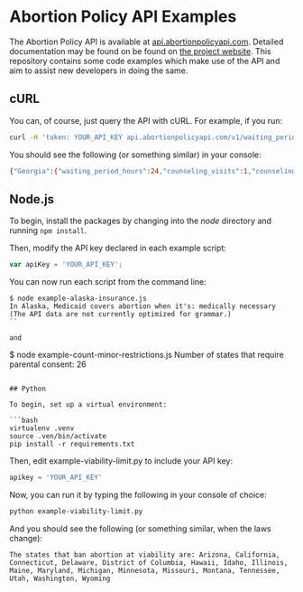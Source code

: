 # Abortion Policy API Examples

The Abortion Policy API is available at [api.abortionpolicyapi.com](api.abortionpolicyapi.com).
Detailed documentation may be found on  be found on
[the project website](http://abortionpolicyapi.com). This repository contains some code examples
which make use of the API and aim to assist new developers in doing the same.

## cURL

You can, of course, just query the API with cURL. For example, if you run:

```bash
curl -H 'token: YOUR_API_KEY api.abortionpolicyapi.com/v1/waiting_periods/zips/30313
```

You should see the following (or something similar) in your console:

```bash
{"Georgia":{"waiting_period_hours":24,"counseling_visits":1,"counseling_waived_condition":"In cases of medical emergency."}}
```

## Node.js

To begin, install the packages by changing into the _node_ directory and running `npm install`.

Then, modify the API key declared in each example script:

```javascript
var apiKey = 'YOUR_API_KEY';
```

You can now run each script from the command line:

```
$ node example-alaska-insurance.js
In Alaska, Medicaid covers abortion when it's: medically necessary
(The API data are not currently optimized for grammar.)
``

and

```
$ node example-count-minor-restrictions.js
Number of states that require parental consent: 26
```

## Python

To begin, set up a virtual environment:

```bash
virtualenv .venv
source .ven/bin/activate
pip install -r requirements.txt
```

Then, edit example-viability-limit.py to include your API key:

```python
apikey = 'YOUR_API_KEY'
```

Now, you can run it by typing the following in your console of choice:

```bash
python example-viability-limit.py
```

And you should see the following (or something similar, when the laws change):

```
The states that ban abortion at viability are: Arizona, California, Connecticut, Delaware, District of Columbia, Hawaii, Idaho, Illinois, Maine, Maryland, Michigan, Minnesota, Missouri, Montana, Tennessee, Utah, Washington, Wyoming
```